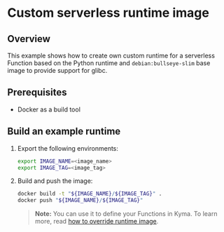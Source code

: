 # Custom serverless runtime image

## Overview

This example shows how to create own custom runtime for a serverless Function based on the Python runtime and `debian:bullseye-slim` base image to provide support for glibc.

## Prerequisites

- Docker as a build tool

## Build an example runtime

1. Export the following environments:

    ```bash
    export IMAGE_NAME=<image_name>
    export IMAGE_TAG=<image_tag>
    ```

2. Build and push the image:

    ```bash
    docker build -t "${IMAGE_NAME}/${IMAGE_TAG}" .
    docker push "${IMAGE_NAME}/${IMAGE_TAG}"
    ```

    > **Note:** You can use it to define your Functions in Kyma. To learn more, read [how to override runtime image](https://kyma-project.io/docs/kyma/main/05-technical-reference/svls-08-function-specification#override-runtime-image).
